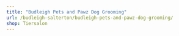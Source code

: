 ```yaml
---
title: "Budleigh Pets and Pawz Dog Grooming"
url: /budleigh-salterton/budleigh-pets-and-pawz-dog-grooming/
shop: Tiersalon
---
```

